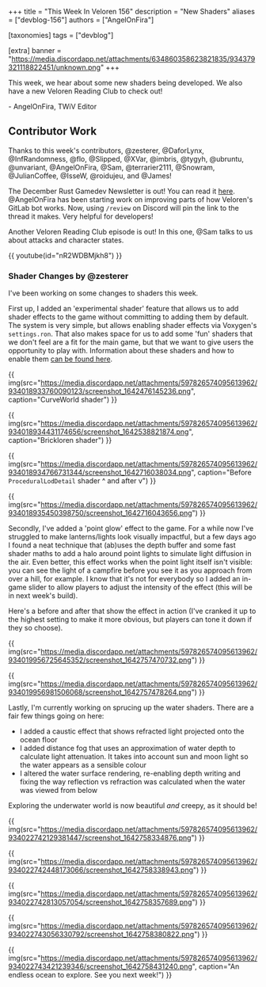 +++
title = "This Week In Veloren 156"
description = "New Shaders"
aliases = ["devblog-156"]
authors = ["AngelOnFira"]

[taxonomies]
tags = ["devblog"]

[extra]
banner = "https://media.discordapp.net/attachments/634860358623821835/934379321118822451/unknown.png"
+++

This week, we hear about some new shaders being developed. We also have a new
Veloren Reading Club to check out!

\- AngelOnFira, TWiV Editor

## Contributor Work

Thanks to this week's contributors, @zesterer, @DaforLynx, @InfRandomness, @flo,
@Slipped, @XVar, @imbris, @tygyh, @ubruntu, @unvariant, @AngelOnFira, @Sam,
@terrarier2111, @Snowram, @JulianCoffee, @IsseW, @roidujeu, and @James!

The December Rust Gamedev Newsletter is out! You can read it
[here](https://gamedev.rs/news/029/). @AngelOnFira has been starting work on
improving parts of how Veloren's GitLab bot works. Now, using `/review` on
Discord will pin the link to the thread it makes. Very helpful for developers!

Another Veloren Reading Club episode is out! In this one, @Sam talks to us about
attacks and character states.

{{ youtube(id="nR2WDBMjkh8") }}

### Shader Changes by @zesterer

I've been working on some changes to shaders this week.

First up, I added an 'experimental shader' feature that allows us to add shader
effects to the game without committing to adding them by default. The system is
very simple, but allows enabling shader effects via Voxygen's `settings.ron`.
That also makes space for us to add some 'fun' shaders that we don't feel are a
fit for the main game, but that we want to give users the opportunity to play
with. Information about these shaders and how to enable them [can be found
here](https://book.veloren.net/players/voxygen.html#experimental-shaders).

{{
  img(src="https://media.discordapp.net/attachments/597826574095613962/934018933760090123/screenshot_1642476145236.png",
  caption="CurveWorld shader")
}}

{{
  img(src="https://media.discordapp.net/attachments/597826574095613962/934018934431174656/screenshot_1642538821874.png",
  caption="Brickloren shader")
}}

{{
  img(src="https://media.discordapp.net/attachments/597826574095613962/934018934766731344/screenshot_1642716038034.png",
  caption="Before `ProceduralLodDetail` shader ^ and after v")
}}

{{
  img(src="https://media.discordapp.net/attachments/597826574095613962/934018935450398750/screenshot_1642716043656.png")
}}

Secondly, I've added a 'point glow' effect to the game. For a while now I've
struggled to make lanterns/lights look visually impactful, but a few days ago I
found a neat technique that (ab)uses the depth buffer and some fast shader maths
to add a halo around point lights to simulate light diffusion in the air. Even
better, this effect works when the point light itself isn't visible: you can see
the light of a campfire before you see it as you approach from over a hill, for
example. I know that it's not for everybody so I added an in-game slider to
allow players to adjust the intensity of the effect (this will be in next week's
build).

Here's a before and after that show the effect in action (I've cranked it up to
the highest setting to make it more obvious, but players can tone it down if
they so choose).

{{
  img(src="https://media.discordapp.net/attachments/597826574095613962/934019956725645352/screenshot_1642757470732.png")
}}

{{
  img(src="https://media.discordapp.net/attachments/597826574095613962/934019956981506068/screenshot_1642757478264.png")
}}

Lastly, I'm currently working on sprucing up the water shaders. There are a fair
few things going on here:

- I added a caustic effect that shows refracted light projected onto the ocean
  floor
- I added distance fog that uses an approximation of water depth to calculate
  light attenuation. It takes into account sun and moon light so the water
  appears as a sensible colour
- I altered the water surface rendering, re-enabling depth writing and fixing
  the way reflection vs refraction was calculated when the water was viewed from
  below

Exploring the underwater world is now beautiful *and* creepy, as it should be!

{{
  img(src="https://media.discordapp.net/attachments/597826574095613962/934022742129381447/screenshot_1642758334876.png")
}}

{{
  img(src="https://media.discordapp.net/attachments/597826574095613962/934022742448173066/screenshot_1642758338943.png")
}}

{{
  img(src="https://media.discordapp.net/attachments/597826574095613962/934022742813057054/screenshot_1642758357689.png")
}}

{{
  img(src="https://media.discordapp.net/attachments/597826574095613962/934022743056330792/screenshot_1642758380822.png")
}}

{{
  img(src="https://media.discordapp.net/attachments/597826574095613962/934022743421239346/screenshot_1642758431240.png",
  caption="An endless ocean to explore. See you next week!")
}}
